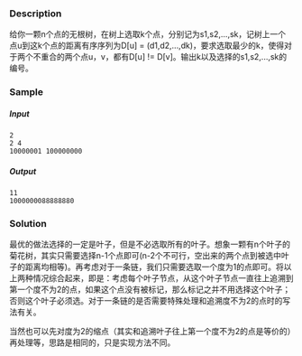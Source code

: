 ### Description

给你一颗n个点的无根树，在树上选取k个点，分别记为s1,s2,...,sk，记树上一个点u到这k个点的距离有序序列为D[u] = (d1,d2,...,dk)，要求选取最少的k，使得对于两个不重合的两个点u，v，都有D[u] != D[v]。输出k以及选择的s1,s2,...,sk的编号。

### Sample

##### Input

```
2
2 4
10000001 100000000
```

##### Output

```
11
1000000088888880
```

### Solution

最优的做法选择的一定是叶子，但是不必选取所有的叶子。想象一颗有n个叶子的菊花树，其实只需要选择n-1个点即可(n-2个不可行，空出来的两个点到被选中叶子的距离均相等)。再考虑对于一条链，我们只需要选取一个度为1的点即可。将以上两种情况综合起来，即是：考虑每个叶子节点，从这个叶子节点一直往上追溯到第一个度不为2的点，如果这个点没有被标记，那么标记之并不用选择这个叶子；否则这个叶子必须选。对于一条链的是否需要特殊处理和追溯度不为2的点时的写法有关。

当然也可以先对度为2的缩点（其实和追溯叶子往上第一个度不为2的点是等价的）再处理等，思路是相同的，只是实现方法不同。
